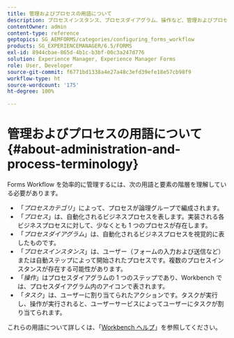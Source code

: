 ```yaml
---
title: 管理およびプロセスの用語について
description: プロセスインスタンス、プロセスダイアグラム、操作など、管理およびプロセスの用語について説明します。
contentOwner: admin
content-type: reference
geptopics: SG_AEMFORMS/categories/configuring_forms_workflow
products: SG_EXPERIENCEMANAGER/6.5/FORMS
exl-id: 8944cbae-865d-4b1c-b3bf-00c3a247d776
solution: Experience Manager, Experience Manager Forms
role: User, Developer
source-git-commit: f6771bd1338a4e27a48c3efd39efe18e57cb98f9
workflow-type: ht
source-wordcount: '175'
ht-degree: 100%

---
```


# 管理およびプロセスの用語について {#about-administration-and-process-terminology}

Forms Workflow を効率的に管理するには、次の用語と要素の階層を理解している必要があります。

* 「*プロセスカテゴリ*」によって、プロセスが論理グループで編成されます。
* 「*プロセス*」は、自動化されるビジネスプロセスを表します。実装される各ビジネスプロセスに対して、少なくとも 1 つのプロセスが存在します。
* 「*プロセスダイアグラム*」は、自動化されるビジネスプロセスを視覚的に表したものです。
* 「*プロセスインスタンス*」は、ユーザー（フォームの入力および送信など）または自動ステップによって開始されたプロセスです。複数のプロセスインスタンスが存在する可能性があります。
* 「*操作*」はプロセスダイアグラムの 1 つのステップであり、Workbench では、プロセスダイアグラム内のアイコンで表されます。
* 「*タスク*」は、ユーザーに割り当てられたアクションです。タスクが実行し、操作が実行されると、ユーザーサービスによってユーザーにタスクが割り当てられます。

これらの用語について詳しくは、「[Workbench ヘルプ](https://www.adobe.com/go/learn_aemforms_workbench_63_jp)」を参照してください。
